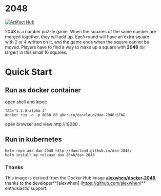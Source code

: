 # 2048

[![Artifact Hub](https://img.shields.io/endpoint?url=https://artifacthub.io/badge/repository/dao-2048)](https://artifacthub.io/packages/search?repo=dao-2048)

2048 is a number puzzle game. When the squares of the same number are merged together, they will add up. Each round will have an extra square with 2 or 4 written on it, and the game ends when the square cannot be moved. Players have to find a way to make up a square with **2048** (or larger) in this small 16 squares.

# Quick Start

## Run as docker container

open shell and input:

```
TAG="1.1.0-alpha.1"
docker run -d -p 8080:80 ghcr.io/daocloud/dao-2048:$TAG
```

open browser and view http://<server-ip>:8080 .

## Run in kubernetes

```
helm repo add dao-2048 http://daocloud.github.io/dao-2048/
helm install my-release dao-2048/dao-2048
```


### Thanks

This image is derived from the Docker Hub image **[alexwhen/docker-2048](https://registry.hub.docker.com/u/alexwhen/docker-2048/)**, thanks to the developer**[alexwhen] (https://github.com/alexwhen)** enthusiastic support.
